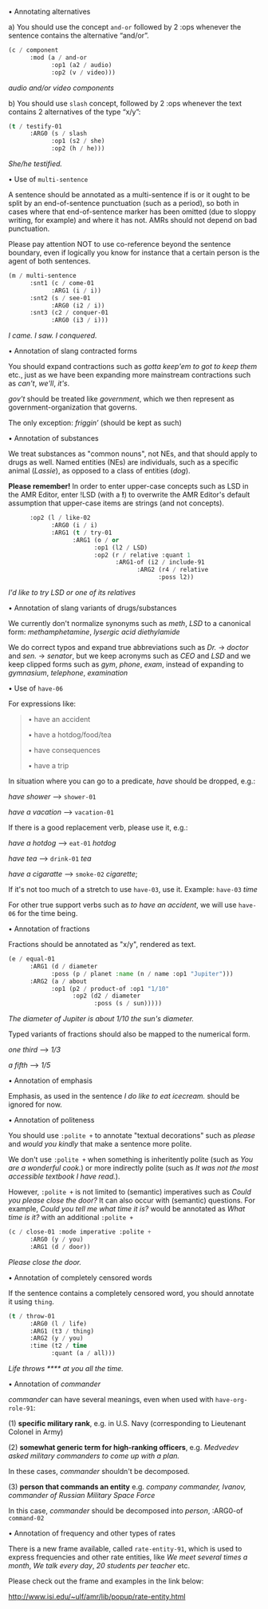 •  Annotating alternatives

a) You should use the concept <code>and-or</code> followed by 2 :ops whenever the sentence contains the alternative “and/or”.


```lisp
(c / component
      :mod (a / and-or
            :op1 (a2 / audio)
            :op2 (v / video)))
```            

<i>audio and/or video components</i>

b) You should use <code>slash</code> concept, followed by 2 :ops whenever the text contains 2 alternatives of the type “x/y”:

```lisp
(t / testify-01
      :ARG0 (s / slash
            :op1 (s2 / she)
            :op2 (h / he)))
```

<i>She/he testified.</i>


•  Use of <code>multi-sentence</code>

A sentence should be annotated as a multi-sentence if is or it ought to be split by an end-of-sentence punctuation (such as a period), so both in cases where that end-of-sentence marker has been omitted (due to sloppy writing, for example) and where it has not. AMRs should not depend on bad punctuation.

Please pay attention NOT to use co-reference beyond the sentence boundary, even if logically you know for instance that a certain person is the agent of both sentences. 

```lisp
(m / multi-sentence
      :snt1 (c / come-01
            :ARG1 (i / i))
      :snt2 (s / see-01
            :ARG0 (i2 / i))
      :snt3 (c2 / conquer-01
            :ARG0 (i3 / i)))
```

<i>I came. I saw. I conquered.</i>


•  Annotation of slang contracted forms

You should expand contractions such as <i>gotta keep'em to got to keep them</i> etc., just as we have been expanding more mainstream contractions such as <i>can't</i>, <i>we'll</i>, <i>it's</i>.

<i>gov't</i> should be treated like <i>government</i>, which we then represent as government-organization that governs.

The only exception: <i>friggin’</i> (should be kept as such)


•  Annotation of substances

We treat substances as "common nouns", not NEs, and that should apply to drugs as well. Named entities (NEs) are individuals, such as a specific animal (<i>Lassie</i>), as opposed to a class of entities (<i>dog</i>).

<b>Please remember!</b> In order to enter upper-case concepts such as LSD in the AMR Editor, enter !LSD (with a <b>!</b>) to overwrite the AMR Editor's default assumption that upper-case items are strings (and not concepts).

```lisp
      :op2 (l / like-02
            :ARG0 (i / i)
            :ARG1 (t / try-01
                  :ARG1 (o / or
                        :op1 (l2 / LSD)
                        :op2 (r / relative :quant 1
                              :ARG1-of (i2 / include-91
                                    :ARG2 (r4 / relative
                                          :poss l2))
```

<i>I'd like to try LSD or one of its relatives</i>


•  Annotation of slang variants of drugs/substances

We currently don't normalize synonyms such as <i>meth</i>, <i>LSD</i> to a canonical form: <i>methamphetamine</i>, <i>lysergic acid diethylamide</i> 

We do correct typos and expand true abbreviations such as <i>Dr.</i> -> <i>doctor</i> and <i>sen.</i> -> <i>senator</i>, but we keep acronyms such as <i>CEO</i> and <i>LSD</i> and we keep clipped forms such as <i>gym</i>, <i>phone</i>, <i>exam</i>, instead of expanding to <i>gymnasium</i>, <i>telephone</i>, <i>examination</i>


•  Use of <code>have-06</code>

For expressions like:


> • have an accident
>
> • have a hotdog/food/tea
>
> • have consequences
>
> • have a trip 

In situation where you can go to a predicate, <i>have</i> should be dropped, e.g.:

<i>have shower</i> --> <code>shower-01</code>

<i>have a vacation</i> --> <code>vacation-01</code>

If there is a good replacement verb, please use it, e.g.: 

<i>have a hotdog</i> --> <code>eat-01</code> <i>hotdog</i>

<i>have tea</i> --> <code>drink-01</code> <i>tea</i>

<i>have a cigaratte</i> --> <code>smoke-02</code> <i>cigarette</i>; 


If it's not too much of a stretch to use <code>have-03</code>, use it. Example: <code>have-03</code> <i>time</i>

For other true support verbs such as <i>to have an accident</i>, we will use <code>have-06</code> for the time being.


•  Annotation of fractions

Fractions should be annotated as "x/y", rendered as text. 

```lisp
(e / equal-01
      :ARG1 (d / diameter
            :poss (p / planet :name (n / name :op1 "Jupiter")))
      :ARG2 (a / about
            :op1 (p2 / product-of :op1 "1/10"
                  :op2 (d2 / diameter
                        :poss (s / sun)))))
```

<i>The diameter of Jupiter is about 1/10 the sun's diameter.</i>


Typed variants of fractions should also be mapped to the numerical form.

<i>one third</i> --> <i>1/3</i>

<i>a fifth</i> --> <i>1/5</i>


•  Annotation of emphasis

Emphasis, as used in the sentence <i>I do like to eat icecream.</i> should be ignored for now.


•  Annotation of politeness

You should use <code>:polite +</code> to annotate "textual decorations" such as <i>please</i> and <i>would you kindly</i> that make a sentence more polite.

We don't use <code>:polite +</code> when something is inheritently polite (such as <i>You are a wonderful cook.</i>) or more indirectly polite (such as <i>It was not the most accessible textbook I have read.</i>).

However, <code>:polite +</code> is not limited to (semantic) imperatives such as <i>Could you please close the door?</i>
It can also occur with (semantic) questions. For example, <i>Could you tell me what time it is?</i> would be annotated as <i>What time is it?</i> with an additional <code>:polite +</code>

```lisp
(c / close-01 :mode imperative :polite +
      :ARG0 (y / you)
      :ARG1 (d / door))
```

<i>Please close the door.</i>


•  Annotation of completely censored words

If the sentence contains a completely censored word, you should annotate it using <code>thing</code>.

```lisp
(t / throw-01
      :ARG0 (l / life)
      :ARG1 (t3 / thing)
      :ARG2 (y / you)
      :time (t2 / time
            :quant (a / all)))
```

<i>Life throws **** at you all the time.</i>


•  Annotation of <i>commander</i>

<i>commander</i> can have several meanings, even when used with <code>have-org-role-91</code>:

(1) <b>specific military rank</b>, e.g. in U.S. Navy (corresponding to Lieutenant Colonel in Army)

(2) <b>somewhat generic term for high-ranking officers</b>, e.g. <i>Medvedev asked military commanders to come up with a plan.</i>


In these cases, <i>commander</i> shouldn't be decomposed.

(3) <b>person that commands an entity</b> e.g. <i>company commander, Ivanov, commander of Russian Military Space Force</i>

In this case, <i>commander</i> should be decomposed into <i>person</i>, :ARG0-of <code>command-02</code>


•  Annotation of frequency and other types of rates

There is a new frame available, called <code>rate-entity-91</code>, which is used to express frequencies and other rate entities, like <i>We meet several times a month</i>, <i>We talk every day</i>, <i>20 students per teacher</i> etc.

Please check out the frame and examples in the link below:

http://www.isi.edu/~ulf/amr/lib/popup/rate-entity.html




